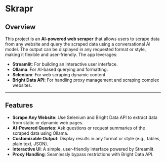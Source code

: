 # Skrapr

## Overview

This project is an **AI-powered web scraper** that allows users to scrape data from any website and query the scraped data using a conversational AI model. The output can be displayed in any requested format or style, making it flexible and user-friendly. The app leverages:

- **Streamlit**: For building an interactive user interface.
- **Ollama**: For AI-based querying and formatting.
- **Selenium**: For web scraping dynamic content.
- **Bright Data API**: For handling proxy management and scraping complex websites.

---

## Features

- **Scrape Any Website**: Use Selenium and Bright Data API to extract data from static or dynamic web pages.
- **AI-Powered Queries**: Ask questions or request summaries of the scraped data using Ollama.
- **Customizable Output**: Display results in any format or style (e.g., tables, plain text, JSON).
- **Interactive UI**: A simple, user-friendly interface powered by Streamlit.
- **Proxy Handling**: Seamlessly bypass restrictions with Bright Data API.

